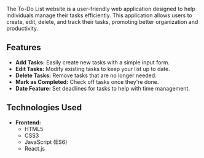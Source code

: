 The To-Do List website is a user-friendly web application designed to help individuals manage their tasks efficiently. This application allows users to create, edit, delete, and track their tasks, promoting better organization and productivity.

## Features
- **Add Tasks:** Easily create new tasks with a simple input form.
- **Edit Tasks:** Modify existing tasks to keep your list up to date.
- **Delete Tasks:** Remove tasks that are no longer needed.
- **Mark as Completed:** Check off tasks once they're done.
- **Date Feature:** Set deadlines for tasks to help with time management.

## Technologies Used
- **Frontend:**
  - HTML5
  - CSS3
  - JavaScript (ES6)
  - React.js